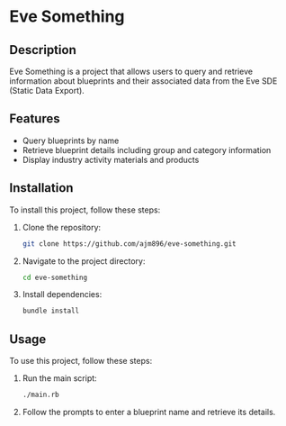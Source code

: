 # Eve Something

## Description
Eve Something is a project that allows users to query and retrieve information about blueprints and their associated data from the Eve SDE (Static Data Export).

## Features
- Query blueprints by name
- Retrieve blueprint details including group and category information
- Display industry activity materials and products

## Installation
To install this project, follow these steps:
1. Clone the repository:
    ```bash
    git clone https://github.com/ajm896/eve-something.git
    ```
2. Navigate to the project directory:
    ```bash
    cd eve-something
    ```
3. Install dependencies:
    ```bash
    bundle install
    ```

## Usage
To use this project, follow these steps:
1. Run the main script:
    ```bash
    ./main.rb
    ```
2. Follow the prompts to enter a blueprint name and retrieve its details.
